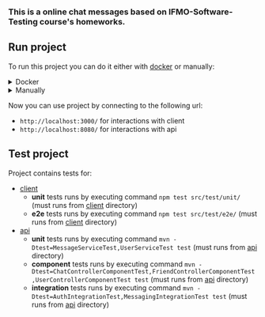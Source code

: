 ### This is a online chat messages based on IFMO-Software-Testing course's homeworks.

## Run project
To run this project you can do it either with [docker](https://www.docker.com/) or manually:
<details>
<summary>Docker</summary>

From [root](/):
* Execute ```docker-compose build``` (you have to do it only once)
* Execute ```docker-compose up``` for run the project after build 

</details>

<details>
<summary>Manually</summary>

* Run mongodb on port 27017. For example by starting docker image by executing ```docker run -p 27017:27017 mongo```
* Goto [api](/api) and start spring server by running [Application.kt](/api/src/main/kotlin/easy/soc/hacks/spring/Application.kt) file
* Goto [client](/client) and start react js server using command ```npm start``` (execute ```npm install``` for the first run)

</details>

Now you can use project by connecting to the following url:
* ```http://localhost:3000/``` for interactions with client
* ```http://localhost:8080/``` for interactions with api

## Test project
Project contains tests for:
* [client](/client)
  * **unit** tests runs by executing command ```npm test src/test/unit/``` (must runs from [client](/client) directory)
  * **e2e** tests runs by executing command ```npm test src/test/e2e/``` (must runs from [client](/client) directory)
* [api](/api)
  * **unit** tests runs by executing command ```mvn -Dtest=MessageServiceTest,UserServiceTest test``` (must runs from [api](/api) directory)
  * **component** tests runs by executing command ```mvn -Dtest=ChatControllerComponentTest,FriendControllerComponentTest,UserControllerComponentTest test``` (must runs from [api](/api) directory)
  * **integration** tests runs by executing command ```mvn -Dtest=AuthIntegrationTest,MessagingIntegrationTest test``` (must runs from [api](/api) directory)